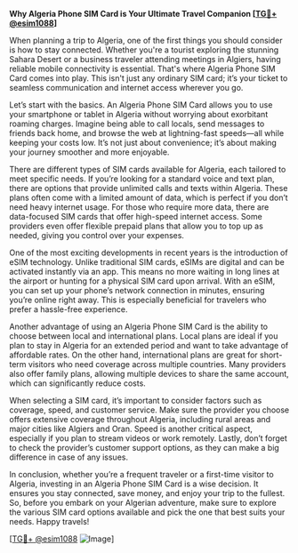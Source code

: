 **Why Algeria Phone SIM Card is Your Ultimate Travel Companion [[TG💪+ @esim1088](https://t.me/s/esim1088)]**

When planning a trip to Algeria, one of the first things you should consider is how to stay connected. Whether you're a tourist exploring the stunning Sahara Desert or a business traveler attending meetings in Algiers, having reliable mobile connectivity is essential. That's where Algeria Phone SIM Card comes into play. This isn't just any ordinary SIM card; it’s your ticket to seamless communication and internet access wherever you go.

Let’s start with the basics. An Algeria Phone SIM Card allows you to use your smartphone or tablet in Algeria without worrying about exorbitant roaming charges. Imagine being able to call locals, send messages to friends back home, and browse the web at lightning-fast speeds—all while keeping your costs low. It’s not just about convenience; it’s about making your journey smoother and more enjoyable.

There are different types of SIM cards available for Algeria, each tailored to meet specific needs. If you’re looking for a standard voice and text plan, there are options that provide unlimited calls and texts within Algeria. These plans often come with a limited amount of data, which is perfect if you don’t need heavy internet usage. For those who require more data, there are data-focused SIM cards that offer high-speed internet access. Some providers even offer flexible prepaid plans that allow you to top up as needed, giving you control over your expenses.

One of the most exciting developments in recent years is the introduction of eSIM technology. Unlike traditional SIM cards, eSIMs are digital and can be activated instantly via an app. This means no more waiting in long lines at the airport or hunting for a physical SIM card upon arrival. With an eSIM, you can set up your phone’s network connection in minutes, ensuring you’re online right away. This is especially beneficial for travelers who prefer a hassle-free experience.

Another advantage of using an Algeria Phone SIM Card is the ability to choose between local and international plans. Local plans are ideal if you plan to stay in Algeria for an extended period and want to take advantage of affordable rates. On the other hand, international plans are great for short-term visitors who need coverage across multiple countries. Many providers also offer family plans, allowing multiple devices to share the same account, which can significantly reduce costs.

When selecting a SIM card, it’s important to consider factors such as coverage, speed, and customer service. Make sure the provider you choose offers extensive coverage throughout Algeria, including rural areas and major cities like Algiers and Oran. Speed is another critical aspect, especially if you plan to stream videos or work remotely. Lastly, don’t forget to check the provider’s customer support options, as they can make a big difference in case of any issues.

In conclusion, whether you’re a frequent traveler or a first-time visitor to Algeria, investing in an Algeria Phone SIM Card is a wise decision. It ensures you stay connected, save money, and enjoy your trip to the fullest. So, before you embark on your Algerian adventure, make sure to explore the various SIM card options available and pick the one that best suits your needs. Happy travels!

[[TG💪+ @esim1088](https://t.me/s/esim1088) ![Image](https://i.postimg.cc/Y0z9fWf4/image.png)]